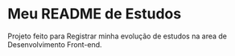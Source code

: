 <h1>Meu README de Estudos</h1>
Projeto feito para Registrar minha evolução de estudos na area de Desenvolvimento Front-end.  

